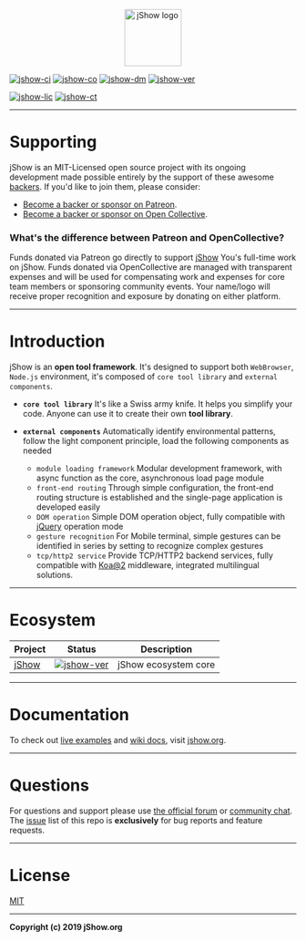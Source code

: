 <p align="center">
	<a href="https://jshow.org" target="_blank">
		<img width="100" src="https://j-show.github.io/jShow/images/jshow.png" alt="jShow logo" />
	</a>
</p>

[![jshow-ci]][jshow-circleci]
[![jshow-co]][jshow-codecov]
[![jshow-dm]][jshow-npm]
[![jshow-ver]][jshow-npm]

[![jshow-lic]][jshow-npm]
[![jshow-ct]][jshow-chat]

[jshow-url]: https://github.com/j-show/jshow
[jshow-npm]: https://npmjs.com/package/jshow
[jshow-chat]: https://jshow.org/chat
[jshow-circleci]: https://circleci.com/gh/j-show/jshow/tree/dev
[jshow-codecov]: https://codecov.io/github/vuejs/vue?branch=dev
[jshow-ci]: https://img.shields.io/circleci/project/github/j-show/jshow/dev.svg
[jshow-co]: https://img.shields.io/codecov/c/github/j-show/jshow/dev.svg
[jshow-ver]: https://img.shields.io/npm/v/jshow.svg
[jshow-lic]: https://img.shields.io/npm/l/jshow.svg
[jshow-dm]: https://img.shields.io/npm/dm/jshow.svg
[jshow-ct]: https://img.shields.io/badge/chat-on%20discord-7289da.svg

---

# Supporting

jShow is an MIT-Licensed open source project with its ongoing development made possible entirely by the support of these awesome [backers](https://github.com/j-show/jShow/blob/master/BACKERS.md). If you'd like to join them, please consider:

- [Become a backer or sponsor on Patreon](https://www.patreon.com/jshow).
- [Become a backer or sponsor on Open Collective](https://opencollective.com/jshow).

### What's the difference between Patreon and OpenCollective?

Funds donated via Patreon go directly to support [jShow][jshow-url] You's full-time work on jShow. Funds donated via OpenCollective are managed with transparent expenses and will be used for compensating work and expenses for core team members or sponsoring community events. Your name/logo will receive proper recognition and exposure by donating on either platform.

---

# Introduction

jShow is an **open tool framework**. It's designed to support both `WebBrowser`, `Node.js` environment, it's composed of `core tool library` and `external components`.

- **`core tool library`** It's like a Swiss army knife. It helps you simplify your code. Anyone can use it to create their own **tool library**.

- **`external components`** Automatically identify environmental patterns, follow the light component principle, load the following components as needed
	- `module loading framework` Modular development framework, with async function as the core, asynchronous load page module
	- `front-end routing` Through simple configuration, the front-end routing structure is established and the single-page application is developed easily
	- `DOM operation` Simple DOM operation object, fully compatible with [jQuery](https://jquery.com/) operation mode
	- `gesture recognition` For Mobile terminal, simple gestures can be identified in series by setting to recognize complex gestures
	- `tcp/http2 service` Provide TCP/HTTP2 backend services, fully compatible with [Koa@2](https://koajs.com/) middleware, integrated multilingual solutions.

---


# Ecosystem

| Project | Status | Description |
|---|---|---|
| [jShow][jshow-url] | [![jshow-ver]][jshow-npm] | jShow ecosystem core |

---

# Documentation


To check out [live examples](https://jshow.org/example) and [wiki docs](https://github.com/j-show/jShow/wiki), visit [jshow.org](https://jshow.org).

---

# Questions

For questions and support please use [the official forum](https://jshow.org/forum) or [community chat](https://jshow.org/chat). 
The [issue](https://github.com/j-show/jShow/issues) list of this repo is **exclusively** for bug reports and feature requests.

---

# License

[MIT](http://opensource.org/licenses/MIT)

---

**Copyright (c) 2019 jShow.org**